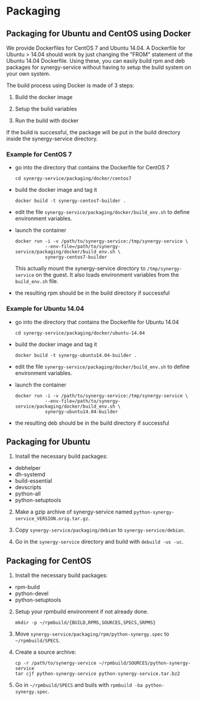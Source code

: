 Packaging
=========

Packaging for Ubuntu and CentOS using Docker
--------------------------------------------

We provide Dockerfiles for CentOS 7 and Ubuntu 14.04.  A Dockerfile for Ubuntu >
14.04 should work by just changing the "FROM" statement of the Ubuntu 14.04
Dockerfile.  Using these, you can easily build rpm and deb packages for
synergy-service without having to setup the build system on your own system.

The build process using Docker is made of 3 steps:

1. Build the docker image

2. Setup the build variables

3. Run the build with docker

If the build is successful, the package will be put in the build directory
inside the synergy-service directory.


### Example for CentOS 7

- go into the directory that contains the Dockerfile for CentOS 7

      cd synergy-service/packaging/docker/centos7

- build the docker image and tag it

      docker build -t synergy-centos7-builder .

- edit the file `synergy-service/packaging/docker/build_env.sh` to define environment variables.

- launch the container

      docker run -i -v /path/to/synergy-service:/tmp/synergy-service \
                 --env-file=/path/to/synergy-service/packaging/docker/build_env.sh \
                 synergy-centos7-builder

  This actually mount the synergy-service directory to `/tmp/synergy-service` on
  the guest.
  It also loads environment variables from the `build_env.sh` file.

- the resulting rpm should be in the build directory if successful


### Example for Ubuntu 14.04

- go into the directory that contains the Dockerfile for Ubuntu 14.04

      cd synergy-service/packaging/docker/ubuntu-14.04

- build the docker image and tag it

      docker build -t synergy-ubuntu14.04-builder .

- edit the file `synergy-service/packaging/docker/build_env.sh` to define environment variables.

- launch the container

      docker run -i -v /path/to/synergy-service:/tmp/synergy-service \
                 --env-file=/path/to/synergy-service/packaging/docker/build_env.sh \
                 synergy-ubuntu14.04-builder

- the resulting deb should be in the build directory if successful


Packaging for Ubuntu
--------------------

1. Install the necessary build packages:
  - debhelper
  - dh-systemd
  - build-essential
  - devscripts
  - python-all
  - python-setuptools

2. Make a gzip archive of synergy-service named `python-synergy-service_VERSION.orig.tar.gz`.

3. Copy `synergy-service/packaging/debian` to `synergy-service/debian`.

4. Go in the `synergy-service` directory and build with `debuild -us -uc`.


Packaging for CentOS
--------------------

1. Install the necessary build packages:
  - rpm-build
  - python-devel
  - python-setuptools

2. Setup your rpmbuild environment if not already done.

       mkdir -p ~/rpmbuild/{BUILD,RPMS,SOURCES,SPECS,SRPMS}

3. Move `synergy-service/packaging/rpm/python-synergy.spec` to
   `~/rpmbuild/SPECS`.

4. Create a source archive:

       cp -r /path/to/synergy-service ~/rpmbuild/SOURCES/python-synergy-service
       tar cjf python-synergy-service python-synergy-service.tar.bz2

5. Go in `~/rpmbuild/SPECS` and buils with `rpmbuild -ba python-synergy.spec`.
